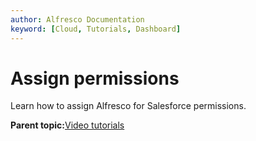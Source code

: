 ```yaml
---
author: Alfresco Documentation
keyword: [Cloud, Tutorials, Dashboard]
---
```


# Assign permissions

Learn how to assign Alfresco for Salesforce permissions.

  

**Parent topic:**[Video tutorials](../topics/salesforce-tutorials.md)

